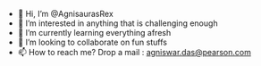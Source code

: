 - 👋 Hi, I’m @AgnisaurasRex
- 👀 I’m interested in anything that is challenging enough
- 🌱 I’m currently learning everything afresh
- 💞️ I’m looking to collaborate on fun stuffs
- 📫 How to reach me? Drop a mail : agniswar.das@pearson.com

<!---
AgnisaurasRex/AgnisaurasRex is a ✨ special ✨ repository because its `README.md` (this file) appears on your GitHub profile.
You can click the Preview link to take a look at your changes.
--->
